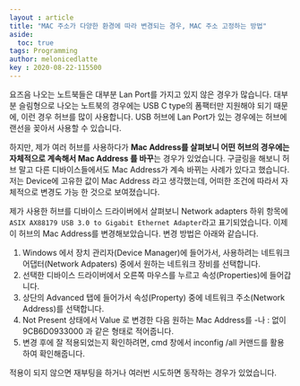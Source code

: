 ```yaml
---
layout : article
title: "MAC 주소가 다양한 환경에 따라 변경되는 경우, MAC 주소 고정하는 방법"
aside:
  toc: true
tags: Programming
author: melonicedlatte  
key : 2020-08-22-115500 
---      
```


요즈음 나오는 노트북들은 대부분 Lan Port를 가지고 있지 않은 경우가 많습니다. 대부분 슬림형으로 나오는 노트북의 경우에는 USB C type의 폼팩터만 지원해야 되기 때문에, 이런 경우 허브를 많이 사용합니다. USB 허브에 Lan Port가 있는 경우에는 허브에 랜선을 꽂아서 사용할 수 있습니다. 

하지만, 제가 여러 허브를 사용하다가 **Mac Address를 살펴보니 어떤 허브의 경우에는 자체적으로 계속해서 Mac Address 를 바꾸**는 경우가 있었습니다. 구글링을 해보니 허브 말고 다른 디바이스들에서도 Mac Address가 계속 바뀌는 사례가 있다고 했습니다. 저는 Device에 고유한 값이 Mac Address 라고 생각했는데, 어떠한 조건에 따라서 자체적으로 변경도 가능 한 것으로 보여졌습니다. 

제가 사용한 허브를 디바이스 드라이버에서 살펴보니 Network adapters 하위 항목에 `ASIX AX88179 USB 3.0 to Gigabit Ethernet Adapter`라고 표기되었습니다. 이제 이 허브의 Mac Address를 변경해보았습니다. 변경 방법은 아래와 같습니다.

1. Windows 에서 장치 관리자(Device Manager)에 들어가서, 사용하려는 네트워크 어댑터(Network Adpaters) 중에서 원하는 네트워크 장비를 선택합니다.
2. 선택한 디바이스 드라이버에서 오른쪽 마우스를 누르고 속성(Properties)에 들어갑니다.
3. 상단의 Advanced 탭에 들어가서 속성(Property) 중에 네트워크 주소(Network Address)를 선택합니다.
4. Not Present 상태에서 Value 로 변경한 다음 원하는 Mac Address를 -나 : 없이 9CB6D0933000 과 같은 형태로 적어줍니다.
5. 변경 후에 잘 적용되었는지 확인하려면, cmd 창에서 inconfig /all 커맨드를 활용하여 확인해줍니다.

적용이 되지 않으면 재부팅을 하거나 여러번 시도하면 동작하는 경우가 있었습니다.
